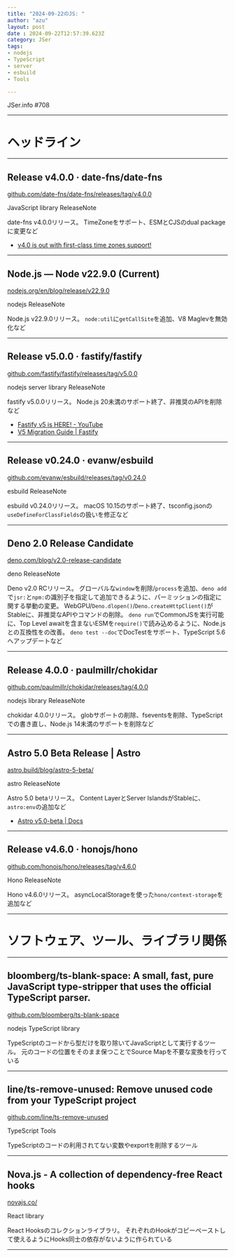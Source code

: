 ```yaml
---
title: "2024-09-22のJS: "
author: "azu"
layout: post
date : 2024-09-22T12:57:39.623Z
category: JSer
tags:
- nodejs
- TypeScript
- server
- esbuild
- Tools

---
```


JSer.info #708

----

<h1 class="site-genre">ヘッドライン</h1>

----

## Release v4.0.0 · date-fns/date-fns
[github.com/date-fns/date-fns/releases/tag/v4.0.0](https://github.com/date-fns/date-fns/releases/tag/v4.0.0 "Release v4.0.0 · date-fns/date-fns")
<p class="jser-tags jser-tag-icon"><span class="jser-tag">JavaScript</span> <span class="jser-tag">library</span> <span class="jser-tag">ReleaseNote</span></p>

date-fns v4.0.0リリース。
TimeZoneをサポート、ESMとCJSのdual packageに変更など

- [v4.0 is out with first-class time zones support!](https://blog.date-fns.org/v40-with-time-zone-support/ "v4.0 is out with first-class time zones support!")

----

## Node.js — Node v22.9.0 (Current)
[nodejs.org/en/blog/release/v22.9.0](https://nodejs.org/en/blog/release/v22.9.0 "Node.js — Node v22.9.0 (Current)")
<p class="jser-tags jser-tag-icon"><span class="jser-tag">nodejs</span> <span class="jser-tag">ReleaseNote</span></p>

Node.js v22.9.0リリース。
`node:util`に`getCallSite`を追加、V8 Maglevを無効化など


----

## Release v5.0.0 · fastify/fastify
[github.com/fastify/fastify/releases/tag/v5.0.0](https://github.com/fastify/fastify/releases/tag/v5.0.0 "Release v5.0.0 · fastify/fastify")
<p class="jser-tags jser-tag-icon"><span class="jser-tag">nodejs</span> <span class="jser-tag">server</span> <span class="jser-tag">library</span> <span class="jser-tag">ReleaseNote</span></p>

fastify v5.0.0リリース。
Node.js 20未満のサポート終了、非推奨のAPIを削除など

- [Fastify v5 is HERE! - YouTube](https://www.youtube.com/watch?v=M57Vi8NnxUM "Fastify v5 is HERE! - YouTube")
- [V5 Migration Guide | Fastify](https://fastify.dev/docs/latest/Guides/Migration-Guide-V5/ "V5 Migration Guide | Fastify")

----

## Release v0.24.0 · evanw/esbuild
[github.com/evanw/esbuild/releases/tag/v0.24.0](https://github.com/evanw/esbuild/releases/tag/v0.24.0 "Release v0.24.0 · evanw/esbuild")
<p class="jser-tags jser-tag-icon"><span class="jser-tag">esbuild</span> <span class="jser-tag">ReleaseNote</span></p>

esbuild v0.24.0リリース。
macOS 10.15のサポート終了、tsconfig.jsonの`useDefineForClassFields`の扱いを修正など


----

## Deno 2.0 Release Candidate
[deno.com/blog/v2.0-release-candidate](https://deno.com/blog/v2.0-release-candidate "Deno 2.0 Release Candidate")
<p class="jser-tags jser-tag-icon"><span class="jser-tag">deno</span> <span class="jser-tag">ReleaseNote</span></p>

Deno v2.0 RCリリース。
グローバルな`window`を削除/`process`を追加、`deno add`で`jsr:`と`npm:`の識別子を指定して追加できるように、パーミッションの指定に関する挙動の変更。
WebGPU/`Deno.dlopen()`/`Deno.createHttpClient()`がStableに、非推奨なAPIやコマンドの削除。
`deno run`でCommonJSを実行可能に、Top Level awaitを含まないESMを`require()`で読み込めるように、Node.jsとの互換性をの改善。
`deno test --doc`でDocTestをサポート、TypeScript 5.6へアップデートなど


----

## Release 4.0.0 · paulmillr/chokidar
[github.com/paulmillr/chokidar/releases/tag/4.0.0](https://github.com/paulmillr/chokidar/releases/tag/4.0.0 "Release 4.0.0 · paulmillr/chokidar")
<p class="jser-tags jser-tag-icon"><span class="jser-tag">nodejs</span> <span class="jser-tag">library</span> <span class="jser-tag">ReleaseNote</span></p>

chokidar 4.0.0リリース。
globサポートの削除、fseventsを削除、TypeScriptでの書き直し、Node.js 14未満のサポートを削除など


----

## Astro 5.0 Beta Release | Astro
[astro.build/blog/astro-5-beta/](https://astro.build/blog/astro-5-beta/ "Astro 5.0 Beta Release | Astro")
<p class="jser-tags jser-tag-icon"><span class="jser-tag">astro</span> <span class="jser-tag">ReleaseNote</span></p>

Astro 5.0 betaリリース。
Content LayerとServer IslandsがStableに、`astro:env`の追加など

- [Astro v5.0-beta | Docs](https://5-0-0-beta.docs.astro.build/en/guides/upgrade-to/v5/ "Astro v5.0-beta | Docs")

----

## Release v4.6.0 · honojs/hono
[github.com/honojs/hono/releases/tag/v4.6.0](https://github.com/honojs/hono/releases/tag/v4.6.0 "Release v4.6.0 · honojs/hono")
<p class="jser-tags jser-tag-icon"><span class="jser-tag">Hono</span> <span class="jser-tag">ReleaseNote</span></p>

Hono v4.6.0リリース。
asyncLocalStorageを使った`hono/context-storage`を追加など


----
<h1 class="site-genre">ソフトウェア、ツール、ライブラリ関係</h1>

----

## bloomberg/ts-blank-space: A small, fast, pure JavaScript type-stripper that uses the official TypeScript parser.
[github.com/bloomberg/ts-blank-space](https://github.com/bloomberg/ts-blank-space "bloomberg/ts-blank-space: A small, fast, pure JavaScript type-stripper that uses the official TypeScript parser.")
<p class="jser-tags jser-tag-icon"><span class="jser-tag">nodejs</span> <span class="jser-tag">TypeScript</span> <span class="jser-tag">library</span></p>

TypeScriptのコードから型だけを取り除いてJavaScriptとして実行するツール。
元のコードの位置をそのまま保つことでSource Mapを不要な変換を行っている


----

## line/ts-remove-unused: Remove unused code from your TypeScript project
[github.com/line/ts-remove-unused](https://github.com/line/ts-remove-unused "line/ts-remove-unused: Remove unused code from your TypeScript project")
<p class="jser-tags jser-tag-icon"><span class="jser-tag">TypeScript</span> <span class="jser-tag">Tools</span></p>

TypeScriptのコードの利用されてない変数やexportを削除するツール


----

## Nova.js - A collection of dependency-free React hooks
[novajs.co/](https://novajs.co/ "Nova.js - A collection of dependency-free React hooks")
<p class="jser-tags jser-tag-icon"><span class="jser-tag">React</span> <span class="jser-tag">library</span></p>

React Hooksのコレクションライブラリ。
それぞれのHookがコピーペーストして使えるようにHooks同士の依存がないように作られている


----
